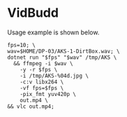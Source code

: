 # VidBudd

Usage example is shown below.

    fps=10; \
    wav=$HOME/DP-03/AKS-1-DirtBox.wav; \
    dotnet run "$fps" "$wav" /tmp/AKS \
      && ffmpeg -i $wav \
        -y -r $fps \
        -i /tmp/AKS-%04d.jpg \
        -c:v libx264 \
        -vf fps=$fps \
        -pix_fmt yuv420p \
        out.mp4 \
    && vlc out.mp4;
